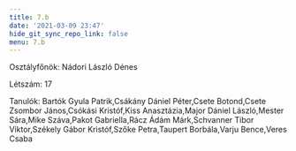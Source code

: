 ```yaml
---
title: 7.b
date: '2021-03-09 23:47'
hide_git_sync_repo_link: false
menu: 7.b
---
```


Osztályfőnök: Nádori László Dénes

Létszám: 17

Tanulók: Bartók Gyula Patrik,Csákány Dániel Péter,Csete Botond,Csete Zsombor János,Csókási Kristóf,Kiss Anasztázia,Major Dániel László,Mester Sára,Mike Száva,Pakot Gabriella,Rácz Ádám Márk,Schvanner Tibor Viktor,Székely Gábor Kristóf,Szőke Petra,Taupert Borbála,Varju Bence,Veres Csaba